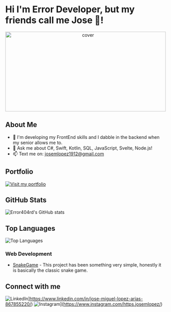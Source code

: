# Hi I'm Error Developer, but my friends call me Jose 👋!

<div align="center">
<img width="100%" height = "250px" src="https://media.tenor.com/IHdlTRsmcS4AAAAM/404.gif" alt="cover" />
</div>

## About Me

- 🌱 I'm developing my FrontEnd skills and I dabble in the backend when my senior allows me to.
- 💬 Ask me about C#, Swift, Kotlin, SQL, JavaScript, Svelte, Node.js!
- 📫 Text me on: josemlopez1912@gmail.com

## Portfolio
[![Visit my portfolio](https://img.shields.io/badge/Portfolio-Visit%20Now-brightgreen?style=for-the-badge)](..)

## GitHub Stats

![Error404rd's GitHub stats](https://github-readme-stats.vercel.app/api?username=Error404RD&show_icons=true&theme=tokyonight)

## Top Languages

![Top Languages](https://github-readme-stats.vercel.app/api/top-langs/?username=Error404RD&layout=compact&theme=radical)

### Web Development
- [SnakeGame](https://github.com/Error404RD/SnakeGame) - This project has been something very simple, honestly it is basically the classic snake game.

## Connect with me
![LinkedIn](https://img.shields.io/badge/LinkedIn-Jose%20Lopez-blue?style=for-the-badge&logo=linkedin)]https://www.linkedin.com/in/jose-miguel-lopez-arias-867855220/)
![Instagram](https://img.shields.io/badge/Instagram-Jose%20Lopez-blue?style=for-the-badge&logo=instagram)](https://www.instagram.com/https.josemlopez/)
